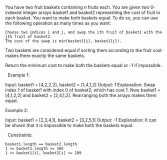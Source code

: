 You have two fruit baskets containing n fruits each. You are given two 0-indexed integer arrays basket1 and basket2 representing the cost of fruit in each basket. You want to make both baskets equal. To do so, you can use the following operation as many times as you want:


	Choose two indices i and j, and swap the ith fruit of basket1 with the jth fruit of basket2.
	The cost of the swap is min(basket1[i], basket2[j]).


Two baskets are considered equal if sorting them according to the fruit cost makes them exactly the same baskets.

Return the minimum cost to make both the baskets equal or -1 if impossible.

 
Example 1:

Input: basket1 = [4,2,2,2], basket2 = [1,4,1,2]
Output: 1
Explanation: Swap index 1 of basket1 with index 0 of basket2, which has cost 1. Now basket1 = [4,1,2,2] and basket2 = [2,4,1,2]. Rearranging both the arrays makes them equal.


Example 2:

Input: basket1 = [2,3,4,1], basket2 = [3,2,5,1]
Output: -1
Explanation: It can be shown that it is impossible to make both the baskets equal.


 
Constraints:


	basket1.length == basket2.length
	1 <= basket1.length <= 105
	1 <= basket1[i], basket2[i] <= 109

